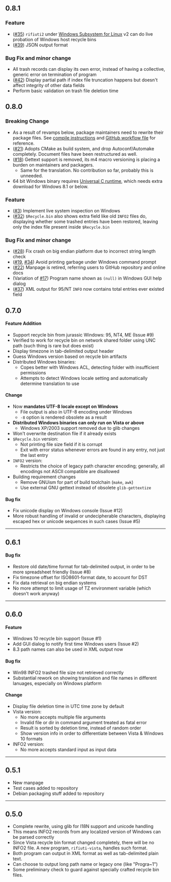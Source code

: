 ## 0.8.1

### Feature

- ([#35](https://github.com/abelcheung/rifiuti2/issues/35))
  `rifiuti2` under [Windows Subsystem for Linux][wsl] v2
  can do live probation of Windows host recycle bins
- ([#39](https://github.com/abelcheung/rifiuti2/issues/39))
  JSON output format

[wsl]: https://learn.microsoft.com/en-us/windows/wsl/

### Bug Fix and minor change

- All trash records can display its own error, instead of having
  a collective, generic error on termination of program
- ([#42](https://github.com/abelcheung/rifiuti2/issues/42))
  Display partial path if index file truncation happens but
  doesn't affect integrity of other data fields
- Perform basic validation on trash file deletion time

## 0.8.0

### Breaking Change
- As a result of revamps below, package maintainers need to rewrite their package files. See [compile instructions](https://github.com/abelcheung/rifiuti2/wiki/Compile-From-Source) and [GitHub workflow file](.github/workflows/check.yml) for reference.
- ([#21](https://github.com/abelcheung/rifiuti2/issues/21)) Adopts CMake as build system, and drop Autoconf/Automake completely. Document files have been restructured as well.
- ([#18](https://github.com/abelcheung/rifiuti2/issues/18)) Gettext support is removed, its m4 macro versioning is placing a burden on maintainers and packagers.
  - Same for the translation. No contribution so far, probably this is unneeded.
- 64 bit Windows binary requires [Universal C runtime][ucrt], which
  needs extra download for Windows 8.1 or below.

[ucrt]: https://support.microsoft.com/en-us/topic/update-for-universal-c-runtime-in-windows-c0514201-7fe6-95a3-b0a5-287930f3560c

### Feature

- ([#3](https://github.com/abelcheung/rifiuti2/issues/3)) Implement live system inspection on Windows
- ([#32](https://github.com/abelcheung/rifiuti2/issues/32)) `$Recycle.bin` also shows extra field like old `INFO2` files do, displaying whether some trashed entries have been restored, leaving only the index file present inside `$Recycle.bin`

### Bug Fix and minor change

- ([#28](https://github.com/abelcheung/rifiuti2/issues/28)) Fix crash on big endian platform due to incorrect string length check
- ([#19](https://github.com/abelcheung/rifiuti2/issues/19), [#34](https://github.com/abelcheung/rifiuti2/issues/34)) Avoid printing garbage under Windows command prompt
- ([#22](https://github.com/abelcheung/rifiuti2/issues/22)) Manpage is retired, referring users to GitHub repository and online docs
- (Variation of [#17](https://github.com/abelcheung/rifiuti2/issues/17)) Program name shown as `(null)` in Windows GUI help dialog
- ([#37](https://github.com/abelcheung/rifiuti2/issues/37)) XML output for 95/NT `INFO` now contains total entries ever existed field

## 0.7.0
#### Feature Addition
* Support recycle bin from jurassic Windows: 95, NT4, ME (Issue #9)
* Verified to work for recycle bin on network shared folder using
  UNC path (such thing is rare but does exist)
* Display timezone in tab-delimited output header
* Guess Windows version based on recycle bin artifacts
* Distributed Windows binaries:
  * Copes better with Windows ACL, detecting folder with
    insufficient permissions
  * Attempts to detect Windows locale setting and automatically determine
    translation to use

#### Change
* Now **mandates UTF-8 locale except on Windows**
  * File output is also in UTF-8 encoding under Windows
  * `-8` option is rendered obsolete as a result
* **Distributed Windows binaries can only run on Vista or above**
  * Windows XP/2003 support removed due to glib changes
* Won&apos;t overwrite destination file if it already exists
* `$Recycle.bin` version:
  * Not printing file size field if it is corrupt
  * Exit with error status whenever errors are found in any entry,
    not just the last entry
* `INFO2` version:
  * Restricts the choice of legacy path character encoding; generally,
    all encodings not ASCII compatible are disallowed
* Building requirement changes
  * Remove GNUism for part of build toolchain (`make`, `awk`)
  * Use external GNU gettext instead of obsolete `glib-gettextize`

#### Bug fix
* Fix unicode display on Windows console (Issue #12)
* More robust handling of invalid or undecipherable characters,
  displaying escaped hex or unicode sequences in such cases (Issue #5)

----

## 0.6.1
#### Bug fix
* Restore old date/time format for tab-delimited output, in order to be
  more spreadsheet friendly (Issue #8)
* Fix timezone offset for ISO8601-format date, to account for DST
* Fix data retrieval on big endian systems
* No more attempt to limit usage of TZ environment variable (which
  doesn&apos;t work anyway)

----

## 0.6.0
#### Feature
* Windows 10 recycle bin support (Issue #1)
* Add GUI dialog to notify first time Windows users (Issue #2)
* 8.3 path names can also be used in XML output now

#### Bug fix
* Win98 INFO2 trashed file size not retrieved correctly
* Substantial rework on showing translation and file names in different
  lanuages, especially on Windows platform

#### Change
* Display file deletion time in UTC time zone by default
* Vista version:
  * No more accepts multiple file arguments
  * Invalid file or dir in command argument treated as fatal error
  * Result is sorted by deletion time, instead of random order
  * Show version info in order to differentiate between Vista & Windows 10 formats
* INFO2 version:
  * No more accepts standard input as input data

----

## 0.5.1
* New manpage
* Test cases added to repository
* Debian packaging stuff added to repository

----

## 0.5.0
* Complete rewrite, using glib for I18N support and unicode handling
* This means INFO2 records from any localized version of Windows can
  be parsed correctly
* Since Vista recycle bin format changed completely, there will be no
  INFO2 file. A new program, `rifiuti-vista`, handles such format.
* Both program can output in XML format as well as tab-delimited
  plain text.
* Can choose to output long path name or legacy one (like "Progra~1")
* Some preliminary check to guard against specially crafted recycle
  bin files.

